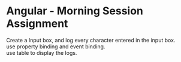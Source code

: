 # Angular - Morning Session Assignment

Create a Input box, and log every character entered in the input box.  
use property binding and event binding.  
use table to display the logs.  
